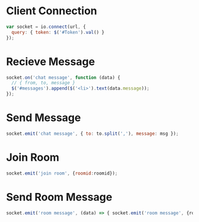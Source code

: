 # Client Connection
```javascript
var socket = io.connect(url, {
  query: { token: $('#Token').val() }
});
```

# Recieve Message 
```javascript
socket.on('chat message', function (data) {
  // { from, to, message }
  $('#messages').append($('<li>').text(data.message));
});
```
# Send Message
```javascript
socket.emit('chat message', { to: to.split(','), message: msg });
```

# Join Room
```javascript
socket.emit('join room', {roomid:roomid});
```

 # Send Room Message	
 ```javascript
socket.emit('room message', (data) => {	socket.emit('room message', {roomid,message});
```

